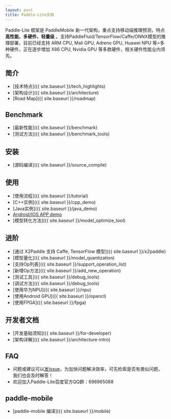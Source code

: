 ```yaml
---
layout: post
title: Paddle-Lite文档
---
```


Paddle-Lite 框架是 PaddleMobile 新一代架构，重点支持移动端推理预测，特点**高性能、多硬件、轻量级** 。支持PaddleFluid/TensorFlow/Caffe/ONNX模型的推理部署，目前已经支持 ARM CPU, Mali GPU, Adreno GPU, Huawei NPU 等>多种硬件，正在逐步增加 X86 CPU, Nvidia GPU 等多款硬件，相关硬件性能业内领先。


## 简介

- [技术特点]({{ site.baseurl }}/tech_highlights)
- [架构设计]({{ site.baseurl }}/architecture)
- [Road Map]({{ site.baseurl }}/roadmap)

## Benchmark

- [最新性能]({{ site.baseurl }}/benchmark)
- [测试方法]({{ site.baseurl }}/benchmark_tools)

## 安装

- [源码编译]({{ site.baseurl }}/source_compile)

## 使用

- [使用流程]({{ site.baseurl }}/tutorial)
- [C++实例]({{ site.baseurl }}/cpp_demo)
- [Java实例]({{ site.baseurl }}/java_demo)
- [Android/IOS APP demo](https://github.com/PaddlePaddle/Paddle-Lite-Demo)
- [模型转化方法]({{ site.baseurl }}/model_optimize_tool)

## 进阶

- [通过 X2Paddle 支持 Caffe, TensorFlow 模型]({{ site.baseurl }}/x2paddle)
- [模型量化]({{ site.baseurl }}/model_quantization)
- [支持Op列表]({{ site.baseurl }}/support_operation_list)
- [新增Op方法]({{ site.baseurl }}/add_new_operation)
- [测试工具]({{ site.baseurl }}/debug_tools)
- [调试方法]({{ site.baseurl }}/debug_tools)
- [使用华为NPU]({{ site.baseurl }}/npu)
- [使用Android GPU]({{ site.baseurl }}/opencl)
- [使用FPGA]({{ site.baseurl }}/fpga)

## 开发者文档

- [开发基础须知]({{ site.baseurl }}/for-developer)
- [架构详解]({{ site.baseurl }}/architecture-intro)

## FAQ

- 问题或建议可以[发Issue](https://github.com/PaddlePaddle/Paddle-Lite/issues)，为加快问题解决效率，可先检索是否有类似问题，我们也会及时解答！
- 欢迎加入Paddle-Lite百度官方QQ群：696965088

## paddle-mobile

- [paddle-mobile 编译]({{ site.baseurl }}/mobile)
